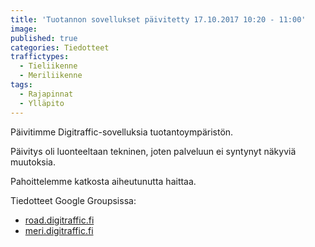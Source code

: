 ```yaml
---
title: 'Tuotannon sovellukset päivitetty 17.10.2017 10:20 - 11:00'
image:
published: true
categories: Tiedotteet
traffictypes:
  - Tieliikenne
  - Meriliikenne
tags:
  - Rajapinnat
  - Ylläpito
---
```


Päivitimme Digitraffic-sovelluksia tuotantoympäristön.

Päivitys oli luonteeltaan tekninen, joten palveluun ei syntynyt näkyviä
muutoksia.

Pahoittelemme katkosta aiheutunutta haittaa.

Tiedotteet Google Groupsissa:

- [road.digitraffic.fi](https://groups.google.com/d/msg/roaddigitrafficfi/Rt432Mz6J7A/EIKPqkFqBAAJ)
- [meri.digitraffic.fi](https://groups.google.com/d/msg/meridigitrafficfi/Fv6czZQUjuw/wQRn1HAXAgAJ)
